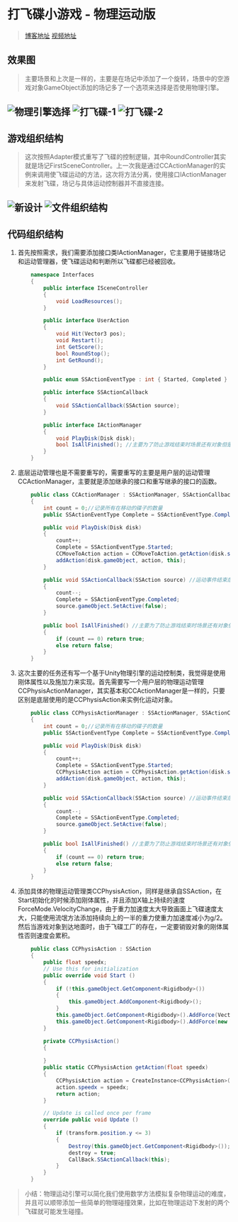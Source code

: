 # 打飞碟小游戏 - 物理运动版
> [博客地址](https://segmentfault.com/a/1190000014558760)
> [视频地址](http://v.youku.com/v_show/id_XMzU2MTAwMjY4MA==.html?spm=a2h3j.8428770.3416059.1)
## 效果图
> 主要场景和上次是一样的，主要是在场记中添加了一个旋转，场景中的空游戏对象GameObject添加的场记多了一个选项来选择是否使用物理引擎。

![物理引擎选择](http://img0.ph.126.net/eDbZOlBAzP5ElijuLB0jcQ==/6597355639682249370.png)
![打飞碟-1](https://segmentfault.com/img/remote/1460000014431409?w=750&h=421)
![打飞碟-2](http://img2.ph.126.net/u-dSDfnzYkgsIUskHAVu8w==/6631604327377143074.png)
---
## 游戏组织结构
> 这次按照Adapter模式重写了飞碟的控制逻辑，其中RoundController其实就是场记FirstSceneController。上一次我是通过CCActionManager的实例来调用使飞碟运动的方法，这次将方法分离，使用接口IActionManager来发射飞碟，场记与具体运动控制器并不直接连接。

![新设计](https://segmentfault.com/img/remote/1460000014558765)
![文件组织结构](http://img2.ph.126.net/z1omYx2f7Ap-ifVghEebrQ==/2598014035059538271.png)
---
## 代码组织结构
1. 首先按照需求，我们需要添加接口类IActionManager，它主要用于链接场记和运动管理器，使飞碟运动和判断所以飞碟都已经被回收。
    ```cs
        namespace Interfaces
        {
            public interface ISceneController
            {
                void LoadResources();
            }

            public interface UserAction
            {
                void Hit(Vector3 pos);
                void Restart();
                int GetScore();
                bool RoundStop();
                int GetRound();
            }

            public enum SSActionEventType : int { Started, Completed }

            public interface SSActionCallback
            {
                void SSActionCallback(SSAction source);
            }

            public interface IActionManager
            {
                void PlayDisk(Disk disk);
                bool IsAllFinished(); //主要为了防止游戏结束时场景还有对象但是GUI按钮已经加载出来
            }
        }
    ```
2. 底层运动管理也是不需要重写的，需要重写的主要是用户层的运动管理CCActionManager，主要就是添加继承的接口和重写继承的接口的函数。
    ```cs
        public class CCActionManager : SSActionManager, SSActionCallback, IActionManager
        {
            int count = 0;//记录所有在移动的碟子的数量
            public SSActionEventType Complete = SSActionEventType.Completed;

            public void PlayDisk(Disk disk)
            {
                count++;
                Complete = SSActionEventType.Started;
                CCMoveToAction action = CCMoveToAction.getAction(disk.speed);
                addAction(disk.gameObject, action, this);
            }

            public void SSActionCallback(SSAction source) //运动事件结束后的回调函数
            {
                count--;
                Complete = SSActionEventType.Completed;
                source.gameObject.SetActive(false);
            }

            public bool IsAllFinished() //主要为了防止游戏结束时场景还有对象但是GUI按钮已经加载出来
            {
                if (count == 0) return true;
                else return false;
            }
        }
    ```
3. 这次主要的任务还有写一个基于Unity物理引擎的运动控制类，我觉得是使用刚体属性以及施加力来实现。首先需要写一个用户层的物理运动管理CCPhysisActionManager，其实基本和CCActionManager是一样的，只要区别是底层使用的是CCPhysisAction来实例化运动对象。
    ```cs
        public class CCPhysisActionManager : SSActionManager, SSActionCallback, IActionManager
        {
            int count = 0;//记录所有在移动的碟子的数量
            public SSActionEventType Complete = SSActionEventType.Completed;

            public void PlayDisk(Disk disk)
            {
                count++;
                Complete = SSActionEventType.Started;
                CCPhysisAction action = CCPhysisAction.getAction(disk.speed); //实例化为物理运动对象
                addAction(disk.gameObject, action, this);
            }

            public void SSActionCallback(SSAction source) //运动事件结束后的回调函数
            {
                count--;
                Complete = SSActionEventType.Completed;
                source.gameObject.SetActive(false);
            }

            public bool IsAllFinished() //主要为了防止游戏结束时场景还有对象但是GUI按钮已经加载出来
            {
                if (count == 0) return true;
                else return false;
            }
        }
    ```
4. 添加具体的物理运动管理类CCPhysisAction，同样是继承自SSAction，在Start初始化的时候添加刚体属性，并且添加X轴上持续的速度ForceMode.VelocityChange，由于重力加速度太大导致画面上飞碟速度太大，只能使用流氓方法添加持续向上的一半的重力使重力加速度减小为g/2。然后当游戏对象到达地面时，由于飞碟工厂的存在，一定要销毁对象的刚体属性否则速度会累积。
    ```cs
        public class CCPhysisAction : SSAction
        {
            public float speedx;
            // Use this for initialization
            public override void Start ()
            {
                if (!this.gameObject.GetComponent<Rigidbody>())
                {
                    this.gameObject.AddComponent<Rigidbody>();
                }
                this.gameObject.GetComponent<Rigidbody>().AddForce(Vector3.up * 9.8f * 0.6f, ForceMode.Acceleration);
                this.gameObject.GetComponent<Rigidbody>().AddForce(new Vector3(speedx, 0, 0), ForceMode.VelocityChange);
            }

            private CCPhysisAction()
            {
                
            }
            public static CCPhysisAction getAction(float speedx)
            {
                CCPhysisAction action = CreateInstance<CCPhysisAction>();
                action.speedx = speedx;
                return action;
            }

            // Update is called once per frame
            override public void Update ()
            {
                if (transform.position.y <= 3)
                {
                    Destroy(this.gameObject.GetComponent<Rigidbody>());//如果不移除刚体属性会导致前面添加的速度属性累积。
                    destroy = true;
                    CallBack.SSActionCallback(this);
                }
            }
        }
    ```
> 小结：物理运动引擎可以简化我们使用数学方法模拟复杂物理运动的难度，并且可以顺带添加一些简单的物理碰撞效果，比如在物理运动下发射的两个飞碟就可能发生碰撞。